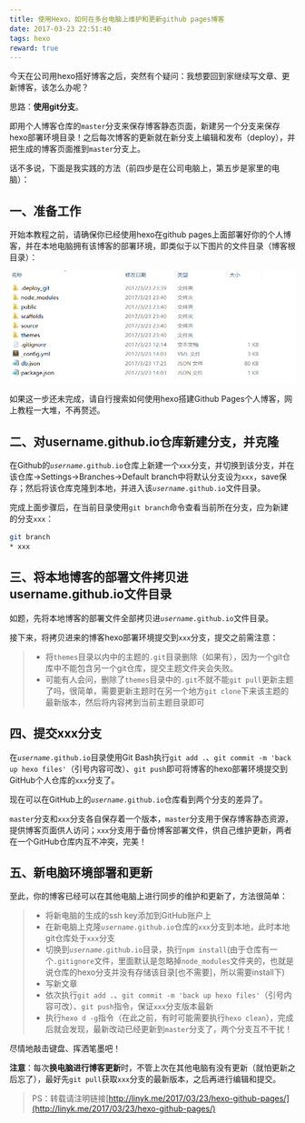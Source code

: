 ```yaml
---
title: 使用Hexo，如何在多台电脑上维护和更新github pages博客
date: 2017-03-23 22:51:40
tags: hexo
reward: true
---
```


今天在公司用hexo搭好博客之后，突然有个疑问：我想要回到家继续写文章、更新博客，该怎么办呢？

思路：**使用git分支**。

即用个人博客仓库的`master`分支来保存博客静态页面，新建另一个分支来保存hexo部署环境目录！之后每次博客的更新就在新分支上编辑和发布（deploy），并把生成的博客页面推到`master`分支上。

话不多说，下面是我实践的方法（前四步是在公司电脑上，第五步是家里的电脑）：

一、准备工作
---

开始本教程之前，请确保你已经使用hexo在github pages上面部署好你的个人博客，并在本地电脑拥有该博客的部署环境，即类似于以下图片的文件目录（博客根目录）：

![hexo-github-pages博客部署环境文件目录](/images/9U31M0VVJ.png)

如果这一步还未完成，请自行搜索如何使用hexo搭建Github Pages个人博客，网上教程一大堆，不再赘述。

二、对username.github.io仓库新建分支，并克隆
---

在Github的<code>*username*.github.io</code>仓库上新建一个`xxx`分支，并切换到该分支，并在该仓库->Settings->Branches->Default branch中将默认分支设为`xxx`，save保存；然后将该仓库克隆到本地，并进入该<code>*username*.github.io</code>文件目录。

完成上面步骤后，在当前目录使用`git branch`命令查看当前所在分支，应为新建的分支`xxx`：

```bash
git branch
* xxx
```

三、将本地博客的部署文件拷贝进username.github.io文件目录
---

如题，先将本地博客的部署文件全部拷贝进<code>*username*.github.io</code>文件目录。

接下来，将拷贝进来的博客hexo部署环境提交到`xxx`分支，提交之前需注意：

>* 将`themes`目录以内中的主题的`.git`目录删除（如果有），因为一个git仓库中不能包含另一个git仓库，提交主题文件夹会失败。
>* 可能有人会问，删除了`themes`目录中的`.git`不就不能`git pull`更新主题了吗，很简单，需要更新主题时在另一个地方`git clone`下来该主题的最新版本，然后将内容拷到当前主题目录即可

四、提交xxx分支
---

在<code>*username*.github.io</code>目录使用Git Bash执行`git add .`、`git commit -m 'back up hexo files'`（引号内容可改）、`git push`即可将博客的hexo部署环境提交到GitHub个人仓库的`xxx`分支了。

现在可以在GitHub上的<code>*username*.github.io</code>仓库看到两个分支的差异了。

`master`分支和`xxx`分支各自保存着一个版本，`master`分支用于保存博客静态资源，提供博客页面供人访问；`xxx`分支用于备份博客部署文件，供自己维护更新，两者在一个GitHub仓库内互不冲突，完美！

五、新电脑环境部署和更新
---

至此，你的博客已经可以在其他电脑上进行同步的维护和更新了，方法很简单：

>* 将新电脑的生成的ssh key添加到GitHub账户上
>* 在新电脑上克隆<code>*username*.github.io</code>仓库的`xxx`分支到本地，此时本地git仓库处于`xxx`分支
>* 切换到<code>*username*.github.io</code>目录，执行`npm install`(由于仓库有一个`.gitignore`文件，里面默认是忽略掉`node_modules`文件夹的，也就是说仓库的hexo分支并没有存储该目录[也不需要]，所以需要install下)
>* 写新文章
>* 依次执行`git add .`、`git commit -m 'back up hexo files'`（引号内容可改）、`git push`指令，保证`xxx`分支版本最新
>* 执行`hexo d -g`指令（在此之前，有时可能需要执行`hexo clean`），完成后就会发现，最新改动已经更新到`master`分支了，两个分支互不干扰！

尽情地敲击键盘、挥洒笔墨吧！

**注意**：每次**换电脑进行博客更新**时，不管上次在其他电脑有没有更新（就怕更新之后忘了），最好先`git pull`获取`xxx`分支的最新版本，之后再进行编辑和提交。





>PS：转载请注明链接[http://linyk.me/2017/03/23/hexo-github-pages/](http://linyk.me/2017/03/23/hexo-github-pages/)
